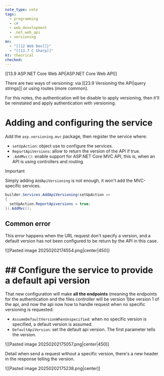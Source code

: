 ```yaml
---
note_type: note
tags:
  - programming
  - c#
  - web_development
  - .net_web_api
  - versioning
mn:
  - "[[12 Web Dev]]}"
  - "[[13.7 C Sharp]]"
kt: theorical
checked:
---
```

[[13.9 ASP.NET Core Web API|ASP.NET Core Web API]]

There are two ways of versioning: via [[23.9 Versioning the API|query strings]] or using routes (more common).

For this notes, the authentication will be disable to apply versioning, then it'll be reinstated and apply authentication with versioning.

# Adding and configuring the service
Add the `asp.versioning.mvc` package, then register the service where:
- `setUpAction`: object use to configure the services.
- `ReportApiVersions`: allow to return the version of the API if true.
- `.AddMvc()`: enable support for ASP.NET Core MVC API, this is, when an API is using controllers and routing.

>[!important]
>Simply adding `ÀddApiVersioning` is not enough, it won't add the MVC-specific services.

```c#
builder.Services.AddApiVersioning(setUpAction =>
{
  setUpAction.ReportApiversions = true; 
}).AddMvc();
```

## Common error
This error happens when the URL request don't specify a version, and a default version has not been configured to be return by the API in this case.

![[Pasted image 20250202174554.png|center|450]]

# ## Configure the service to provide a default api version
That new configuration will make **all the endpoints** (meaning the endpoints for the authentication and the files controller will be version 1)be version 1 of the api, and now the api now how to handle request when no specific versioning is requested:
-	`AssumeDefaultVersionWhenUnspecified`: when no specific version is specified, a default version is assumed. 
-	`DefaultApiVersion`: set the default api version. The first parameter tells the version.


![[Pasted image 20250202175057.png|center|450]]

Detail when send a request without a specific version, there's a new header in the response telling the version. 

![[Pasted image 20250202175238.png|center]]

